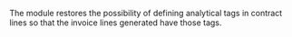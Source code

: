 The module restores the possibility of defining analytical tags in
contract lines so that the invoice lines generated have those tags.
